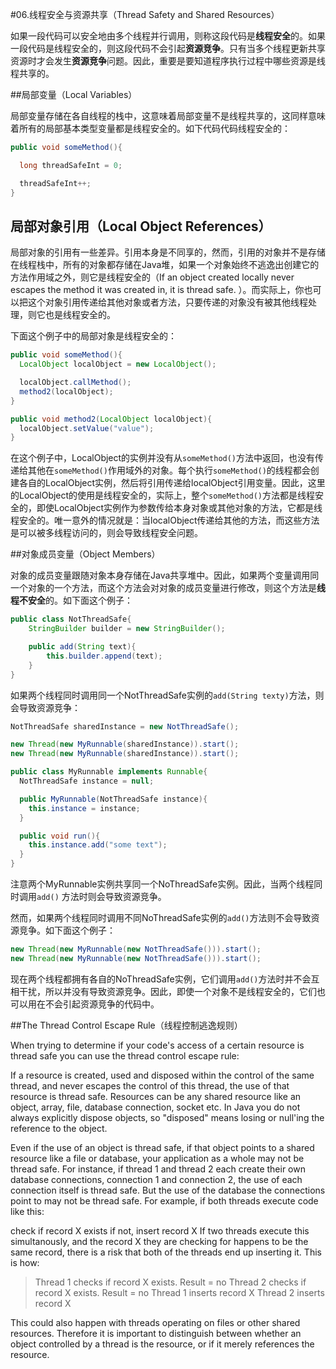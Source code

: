 #06.线程安全与资源共享（Thread Safety and Shared Resources）


如果一段代码可以安全地由多个线程并行调用，则称这段代码是**线程安全**的。如果一段代码是线程安全的，则这段代码不会引起**资源竞争**。只有当多个线程更新共享资源时才会发生**资源竞争**问题。因此，重要是要知道程序执行过程中哪些资源是线程共享的。

##局部变量（Local Variables）

局部变量存储在各自线程的栈中，这意味着局部变量不是线程共享的，这同样意味着所有的局部基本类型变量都是线程安全的。如下代码代码线程安全的：

```Java
public void someMethod(){

  long threadSafeInt = 0;

  threadSafeInt++;
}
```

## 局部对象引用（Local Object References）

 局部对象的引用有一些差异。引用本身是不同享的，然而，引用的对象并不是存储在线程栈中，所有的对象都存储在Java堆，如果一个对象始终不逃逸出创建它的方法作用域之外，则它是线程安全的（If an object created locally never escapes the method it was created in, it is thread safe. ）。而实际上，你也可以把这个对象引用传递给其他对象或者方法，只要传递的对象没有被其他线程处理，则它也是线程安全的。

下面这个例子中的局部对象是线程安全的：

```Java
public void someMethod(){
  LocalObject localObject = new LocalObject();

  localObject.callMethod();
  method2(localObject);
}

public void method2(LocalObject localObject){
  localObject.setValue("value");
}
```

在这个例子中，LocalObject的实例并没有从`someMethod()`方法中返回，也没有传递给其他在`someMethod()`作用域外的对象。每个执行`someMethod()`的线程都会创建各自的LocalObject实例，然后将引用传递给localObject引用变量。因此，这里的LocalObject的使用是线程安全的，实际上，整个`someMethod()`方法都是线程安全的，即使LocalObject实例作为参数传给本身对象或其他对象的方法，它都是线程安全的。唯一意外的情况就是：当localObject传递给其他的方法，而这些方法是可以被多线程访问的，则会导致线程安全问题。


##对象成员变量（Object Members）

对象的成员变量跟随对象本身存储在Java共享堆中。因此，如果两个变量调用同一个对象的一个方法，而这个方法会对对象的成员变量进行修改，则这个方法是**线程不安全**的。如下面这个例子：


```Java
public class NotThreadSafe{
    StringBuilder builder = new StringBuilder();

    public add(String text){
        this.builder.append(text);
    }
}
```

如果两个线程同时调用同一个NotThreadSafe实例的`add(String texty)`方法，则会导致资源竞争：

```Java
NotThreadSafe sharedInstance = new NotThreadSafe();

new Thread(new MyRunnable(sharedInstance)).start();
new Thread(new MyRunnable(sharedInstance)).start();

public class MyRunnable implements Runnable{
  NotThreadSafe instance = null;

  public MyRunnable(NotThreadSafe instance){
    this.instance = instance;
  }

  public void run(){
    this.instance.add("some text");
  }
}
```

注意两个MyRunnable实例共享同一个NoThreadSafe实例。因此，当两个线程同时调用`add()` 方法时则会导致资源竞争。

然而，如果两个线程同时调用不同NoThreadSafe实例的`add()`方法则不会导致资源竞争。如下面这个例子：


```Java
new Thread(new MyRunnable(new NotThreadSafe())).start();
new Thread(new MyRunnable(new NotThreadSafe())).start();
```

现在两个线程都拥有各自的NoThreadSafe实例，它们调用`add()`方法时并不会互相干扰，所以并没有导致资源竞争。因此，即使一个对象不是线程安全的，它们也可以用在不会引起资源竞争的代码中。


##The Thread Control Escape Rule（线程控制逃逸规则）

When trying to determine if your code's access of a certain resource is thread safe you can use the thread control escape rule:

If a resource is created, used and disposed within
the control of the same thread,
and never escapes the control of this thread,
the use of that resource is thread safe.
Resources can be any shared resource like an object, array, file, database connection, socket etc. In Java you do not always explicitly dispose objects, so "disposed" means losing or null'ing the reference to the object.

Even if the use of an object is thread safe, if that object points to a shared resource like a file or database, your application as a whole may not be thread safe. For instance, if thread 1 and thread 2 each create their own database connections, connection 1 and connection 2, the use of each connection itself is thread safe. But the use of the database the connections point to may not be thread safe. For example, if both threads execute code like this:

check if record X exists
if not, insert record X
If two threads execute this simultanously, and the record X they are checking for happens to be the same record, there is a risk that both of the threads end up inserting it. This is how:

> Thread 1 checks if record X exists. Result = no
> Thread 2 checks if record X exists. Result = no
> Thread 1 inserts record X
> Thread 2 inserts record X

This could also happen with threads operating on files or other shared resources. Therefore it is important to distinguish between whether an object controlled by a thread is the resource, or if it merely references the resource.